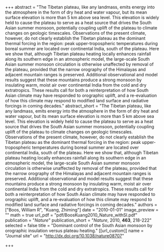 +++
abstract = "The Tibetan plateau, like any landmass, emits energy into the atmosphere in the form of dry heat and water vapour, but its mean surface elevation is more than 5 km above sea level. This elevation is widely held to cause the plateau to serve as a heat source that drives the South Asian summer monsoon, potentially coupling uplift of the plateau to climate changes on geologic timescales. Observations of the present climate, however, do not clearly establish the Tibetan plateau as the dominant thermal forcing in the region: peak upper-tropospheric temperatures during boreal summer are located over continental India, south of the plateau. Here we show that, although Tibetan plateau heating locally enhances rainfall along its southern edge in an atmospheric model, the large-scale South Asian summer monsoon circulation is otherwise unaffected by removal of the plateau, provided that the narrow orography of the Himalayas and adjacent mountain ranges is preserved. Additional observational and model results suggest that these mountains produce a strong monsoon by insulating warm, moist air over continental India from the cold and dry extratropics. These results call for both a reinterpretation of how South Asian climate may have responded to orographic uplift, and a re-evaluation of how this climate may respond to modified land surface and radiative forcings in coming decades."
abstract_short = "The Tibetan plateau, like any landmass, emits energy into the atmosphere in the form of dry heat and water vapour, but its mean surface elevation is more than 5 km above sea level. This elevation is widely held to cause the plateau to serve as a heat source that drives the South Asian summer monsoon, potentially coupling uplift of the plateau to climate changes on geologic timescales. Observations of the present climate, however, do not clearly establish the Tibetan plateau as the dominant thermal forcing in the region: peak upper-tropospheric temperatures during boreal summer are located over continental India, south of the plateau. Here we show that, although Tibetan plateau heating locally enhances rainfall along its southern edge in an atmospheric model, the large-scale South Asian summer monsoon circulation is otherwise unaffected by removal of the plateau, provided that the narrow orography of the Himalayas and adjacent mountain ranges is preserved. Additional observational and model results suggest that these mountains produce a strong monsoon by insulating warm, moist air over continental India from the cold and dry extratropics. These results call for both a reinterpretation of how South Asian climate may have responded to orographic uplift, and a re-evaluation of how this climate may respond to modified land surface and radiative forcings in coming decades."
authors = ["Boos, William R", "Kuang, Zhiming"]
date = "2010-01-01"
image_preview = ""
math = true
url_pdf = "pdf/BoosKuang2010_Nature_withSI.pdf"
publication = "*Nature*"
publication_short = "*Nature*, 2010, **463**, 218-222"
selected = false
title = "Dominant control of the South Asian monsoon by orographic insulation versus plateau heating."
[[url_custom]]
   name = "Journal site"
   url = "http://dx.doi.org/10.1038/nature08707"


+++
